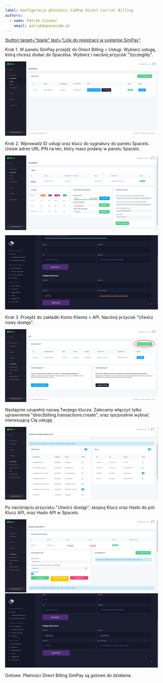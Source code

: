 ```yaml
---
label: Konfiguracja płatności SimPay Direct Carrier Billing
authors:
  - name: Patryk Vizauer
    email: patryk@spacecode.pl
---
```


[!button target="blank" text="Link do rejestracji w systemie SimPay"](https://panel.simpay.pl/auth/register)

Krok 1. W panelu SimPay przejdź do Direct Billing > Usługi. Wybierz usługę, którą chcesz dodać do SpaceIsa. Wybierz i
naciśnij przycisk "Szczegóły".

![Lista usług DirectBilling w SimPay](/static/payments/simpay1.png)

Krok 2. Wprowadź ID usługi oraz klucz do sygnatury do panelu SpaceIs. Ustaw adres URL IPN na ten, który masz podany w
panelu SpaceIs.

![Usługa DirectBilling w SimPay](/static/payments/simpay2.png)

![Konfiguracja w SpaceIs](/static/payments/simpay3.png)

Krok 3. Przejdź do zakładki Konto Klienta > API. Naciśnij przycisk "Utwórz nowy dostęp".

![Lista kluczy API w SimPay](/static/payments/simpay4new.png)

Następnie uzupełnij nazwę Twojego klucza. Zalecamy włączyć tylko uprawnienie "directbilling.transactions.create", oraz
opcjonalnie wybrać interesującą Cię usługę.

![Ustawienie uprawnień klucza API w SimPay](/static/payments/simpay4new2.png)

Po naciśnięciu przycisku "Utwórz dostęp", skopiuj Klucz oraz Hasło do pól: Klucz API, oraz Hasło API w SpaceIs.

![Klucze w SimPay](/static/payments/simpay4new3.png)
![Konfiguracja w SpaceIs](/static/payments/simpay5.png)

Gotowe. Płatności Direct Billing SimPay są gotowe do działania.
